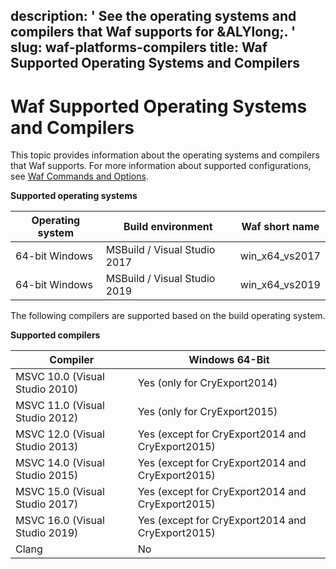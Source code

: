 description: ' See the operating systems and compilers that Waf supports for &ALYlong;. '
slug: waf-platforms-compilers
title: Waf Supported Operating Systems and Compilers
---
# Waf Supported Operating Systems and Compilers<a name="waf-platforms-compilers"></a>

This topic provides information about the operating systems and compilers that Waf supports\. For more information about supported configurations, see [Waf Commands and Options](waf-commands.md)\.


**Supported operating systems**  

| Operating system | Build environment | Waf short name | 
| --- | --- | --- | 
| 64\-bit Windows | MSBuild / Visual Studio 2017 | win\_x64\_vs2017 | 
| 64\-bit Windows | MSBuild / Visual Studio 2019 | win\_x64\_vs2019 | 

The following compilers are supported based on the build operating system\.


**Supported compilers**  

| Compiler | Windows 64\-Bit | 
| --- | --- | 
| MSVC 10\.0 \(Visual Studio 2010\) | Yes \(only for CryExport2014\) | 
| MSVC 11\.0 \(Visual Studio 2012\) | Yes \(only for CryExport2015\) | 
| MSVC 12\.0 \(Visual Studio 2013\) | Yes \(except for CryExport2014 and CryExport2015\) | 
| MSVC 14\.0 \(Visual Studio 2015\) | Yes \(except for CryExport2014 and CryExport2015\) | 
| MSVC 15\.0 \(Visual Studio 2017\) | Yes \(except for CryExport2014 and CryExport2015\) | 
| MSVC 16\.0 \(Visual Studio 2019\) | Yes \(except for CryExport2014 and CryExport2015\) | 
| Clang | No | 